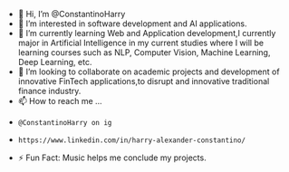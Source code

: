 - 👋 Hi, I’m @ConstantinoHarry
- 👀 I’m interested in software development and AI applications. 
- 🌱 I’m currently learning Web and Application development,I currently major in Artificial Intelligence in my current studies where I will be learning courses such as NLP, Computer Vision, Machine Learning, Deep Learning, etc. 
- 💞️ I’m looking to collaborate on academic projects and development of innovative FinTech applications,to disrupt and innovative traditional finance industry. 
- 📫 How to reach me ...
-     @ConstantinoHarry on ig
-     https://www.linkedin.com/in/harry-alexander-constantino/ 
- ⚡ Fun Fact: Music helps me conclude my projects. 

<!---
ConstantinoHarry/ConstantinoHarry is a ✨ special ✨ repository because its `README.md` (this file) appears on your GitHub profile.
You can click the Preview link to take a look at your changes.
--->
